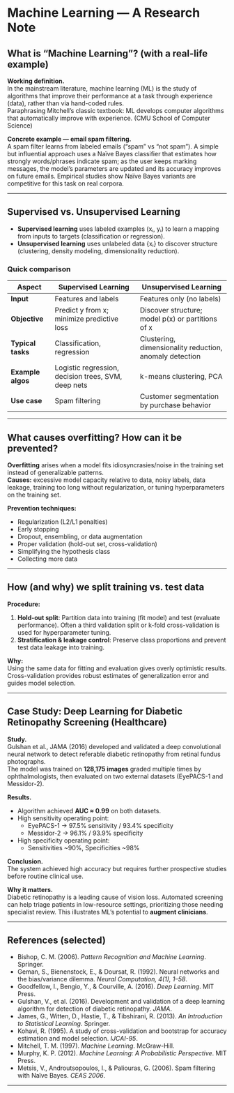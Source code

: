 # Machine Learning — A Research Note

## What is “Machine Learning”? (with a real-life example)

**Working definition.**  
In the mainstream literature, machine learning (ML) is the study of algorithms that improve their performance at a task through experience (data), rather than via hand-coded rules.  
Paraphrasing Mitchell’s classic textbook: ML develops computer algorithms that automatically improve with experience. (CMU School of Computer Science)

**Concrete example — email spam filtering.**  
A spam filter learns from labeled emails (“spam” vs “not spam”). A simple but influential approach uses a Naïve Bayes classifier that estimates how strongly words/phrases indicate spam; as the user keeps marking messages, the model’s parameters are updated and its accuracy improves on future emails. Empirical studies show Naïve Bayes variants are competitive for this task on real corpora.

---

## Supervised vs. Unsupervised Learning

- **Supervised learning** uses labeled examples (xᵢ, yᵢ) to learn a mapping from inputs to targets (classification or regression).  
- **Unsupervised learning** uses unlabeled data {xᵢ} to discover structure (clustering, density modeling, dimensionality reduction).

### Quick comparison

| Aspect           | Supervised Learning                     | Unsupervised Learning                          |
|------------------|-----------------------------------------|-----------------------------------------------|
| **Input**        | Features and labels                     | Features only (no labels)                     |
| **Objective**    | Predict y from x; minimize predictive loss | Discover structure; model p(x) or partitions of x |
| **Typical tasks**| Classification, regression              | Clustering, dimensionality reduction, anomaly detection |
| **Example algos**| Logistic regression, decision trees, SVM, deep nets | k-means clustering, PCA |
| **Use case**     | Spam filtering                          | Customer segmentation by purchase behavior     |

---

## What causes overfitting? How can it be prevented?

**Overfitting** arises when a model fits idiosyncrasies/noise in the training set instead of generalizable patterns.  
**Causes:** excessive model capacity relative to data, noisy labels, data leakage, training too long without regularization, or tuning hyperparameters on the training set.

**Prevention techniques:**
- Regularization (L2/L1 penalties)  
- Early stopping  
- Dropout, ensembling, or data augmentation  
- Proper validation (hold-out set, cross-validation)  
- Simplifying the hypothesis class  
- Collecting more data  

---

## How (and why) we split training vs. test data

**Procedure:**
1. **Hold-out split**: Partition data into training (fit model) and test (evaluate performance). Often a third validation split or k-fold cross-validation is used for hyperparameter tuning.  
2. **Stratification & leakage control**: Preserve class proportions and prevent test data leakage into training.  

**Why:**  
Using the same data for fitting and evaluation gives overly optimistic results. Cross-validation provides robust estimates of generalization error and guides model selection.  

---

## Case Study: Deep Learning for Diabetic Retinopathy Screening (Healthcare)

**Study.**  
Gulshan et al., JAMA (2016) developed and validated a deep convolutional neural network to detect referable diabetic retinopathy from retinal fundus photographs.  
The model was trained on **128,175 images** graded multiple times by ophthalmologists, then evaluated on two external datasets (EyePACS-1 and Messidor-2).

**Results.**  
- Algorithm achieved **AUC ≈ 0.99** on both datasets.  
- High sensitivity operating point:  
  - EyePACS-1 → 97.5% sensitivity / 93.4% specificity  
  - Messidor-2 → 96.1% / 93.9% specificity  
- High specificity operating point:  
  - Sensitivities ~90%, Specificities ~98%  

**Conclusion.**  
The system achieved high accuracy but requires further prospective studies before routine clinical use.

**Why it matters.**  
Diabetic retinopathy is a leading cause of vision loss. Automated screening can help triage patients in low-resource settings, prioritizing those needing specialist review. This illustrates ML’s potential to **augment clinicians**.

---

## References (selected)
- Bishop, C. M. (2006). *Pattern Recognition and Machine Learning*. Springer.  
- Geman, S., Bienenstock, E., & Doursat, R. (1992). Neural networks and the bias/variance dilemma. *Neural Computation, 4(1), 1–58*.  
- Goodfellow, I., Bengio, Y., & Courville, A. (2016). *Deep Learning*. MIT Press.  
- Gulshan, V., et al. (2016). Development and validation of a deep learning algorithm for detection of diabetic retinopathy. *JAMA*.  
- James, G., Witten, D., Hastie, T., & Tibshirani, R. (2013). *An Introduction to Statistical Learning*. Springer.  
- Kohavi, R. (1995). A study of cross-validation and bootstrap for accuracy estimation and model selection. *IJCAI-95*.  
- Mitchell, T. M. (1997). *Machine Learning*. McGraw-Hill.  
- Murphy, K. P. (2012). *Machine Learning: A Probabilistic Perspective*. MIT Press.  
- Metsis, V., Androutsopoulos, I., & Paliouras, G. (2006). Spam filtering with Naïve Bayes. *CEAS 2006*.  

---
